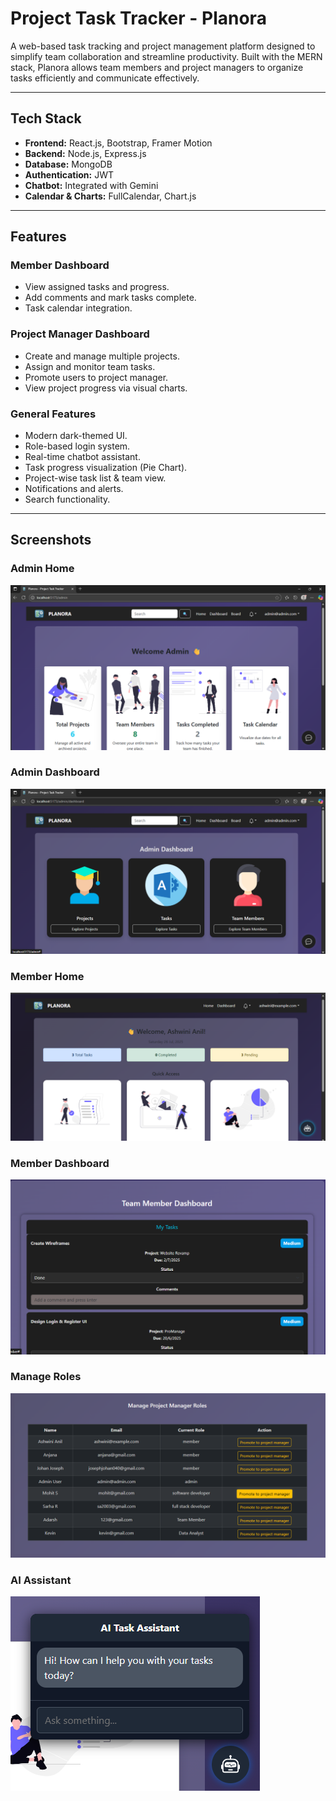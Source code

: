 # Project Task Tracker - Planora

A web-based task tracking and project management platform designed to simplify team collaboration and streamline productivity. Built with the MERN stack, Planora allows team members and project managers to organize tasks efficiently and communicate effectively.

---

##  Tech Stack

- **Frontend:** React.js, Bootstrap, Framer Motion
- **Backend:** Node.js, Express.js
- **Database:** MongoDB
- **Authentication:** JWT
- **Chatbot:** Integrated with Gemini
- **Calendar & Charts:** FullCalendar, Chart.js

---

## Features

###  Member Dashboard
- View assigned tasks and progress.
- Add comments and mark tasks complete.
- Task calendar integration.

### Project Manager Dashboard
- Create and manage multiple projects.
- Assign and monitor team tasks.
- Promote users to project manager.
- View project progress via visual charts.

### General Features
- Modern dark-themed UI.
- Role-based login system.
- Real-time chatbot assistant.
- Task progress visualization (Pie Chart).
- Project-wise task list & team view.
- Notifications and alerts.
- Search functionality.

---
## Screenshots
### Admin Home
![Admin Home](./frontend/src/assets/ss1.png)
### Admin Dashboard
![Admin Dashboard](./frontend/src/assets/ss2.png)
### Member Home
![Member Home](./frontend/src/assets/ss3.png)
### Member Dashboard
![Member Dashboard](./frontend/src/assets/ss4.png)
### Manage Roles
![Manage Roles](./frontend/src/assets/ss5.png)
### AI Assistant
![Chatbot](./frontend/src/assets/ss6.png)



